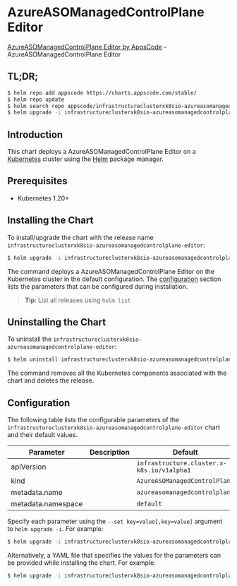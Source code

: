 # AzureASOManagedControlPlane Editor

[AzureASOManagedControlPlane Editor by AppsCode](https://appscode.com) - AzureASOManagedControlPlane Editor

## TL;DR;

```bash
$ helm repo add appscode https://charts.appscode.com/stable/
$ helm repo update
$ helm search repo appscode/infrastructureclusterxk8sio-azureasomanagedcontrolplane-editor --version=v0.22.0
$ helm upgrade -i infrastructureclusterxk8sio-azureasomanagedcontrolplane-editor appscode/infrastructureclusterxk8sio-azureasomanagedcontrolplane-editor -n default --create-namespace --version=v0.22.0
```

## Introduction

This chart deploys a AzureASOManagedControlPlane Editor on a [Kubernetes](http://kubernetes.io) cluster using the [Helm](https://helm.sh) package manager.

## Prerequisites

- Kubernetes 1.20+

## Installing the Chart

To install/upgrade the chart with the release name `infrastructureclusterxk8sio-azureasomanagedcontrolplane-editor`:

```bash
$ helm upgrade -i infrastructureclusterxk8sio-azureasomanagedcontrolplane-editor appscode/infrastructureclusterxk8sio-azureasomanagedcontrolplane-editor -n default --create-namespace --version=v0.22.0
```

The command deploys a AzureASOManagedControlPlane Editor on the Kubernetes cluster in the default configuration. The [configuration](#configuration) section lists the parameters that can be configured during installation.

> **Tip**: List all releases using `helm list`

## Uninstalling the Chart

To uninstall the `infrastructureclusterxk8sio-azureasomanagedcontrolplane-editor`:

```bash
$ helm uninstall infrastructureclusterxk8sio-azureasomanagedcontrolplane-editor -n default
```

The command removes all the Kubernetes components associated with the chart and deletes the release.

## Configuration

The following table lists the configurable parameters of the `infrastructureclusterxk8sio-azureasomanagedcontrolplane-editor` chart and their default values.

|     Parameter      | Description |                        Default                        |
|--------------------|-------------|-------------------------------------------------------|
| apiVersion         |             | <code>infrastructure.cluster.x-k8s.io/v1alpha1</code> |
| kind               |             | <code>AzureASOManagedControlPlane</code>              |
| metadata.name      |             | <code>azureasomanagedcontrolplane</code>              |
| metadata.namespace |             | <code>default</code>                                  |


Specify each parameter using the `--set key=value[,key=value]` argument to `helm upgrade -i`. For example:

```bash
$ helm upgrade -i infrastructureclusterxk8sio-azureasomanagedcontrolplane-editor appscode/infrastructureclusterxk8sio-azureasomanagedcontrolplane-editor -n default --create-namespace --version=v0.22.0 --set apiVersion=infrastructure.cluster.x-k8s.io/v1alpha1
```

Alternatively, a YAML file that specifies the values for the parameters can be provided while
installing the chart. For example:

```bash
$ helm upgrade -i infrastructureclusterxk8sio-azureasomanagedcontrolplane-editor appscode/infrastructureclusterxk8sio-azureasomanagedcontrolplane-editor -n default --create-namespace --version=v0.22.0 --values values.yaml
```
